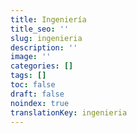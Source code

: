 ```yaml
---
title: Ingeniería
title_seo: ''
slug: ingenieria
description: ''
image: ''
categories: []
tags: []
toc: false
draft: false
noindex: true
translationKey: ingenieria
---
```

